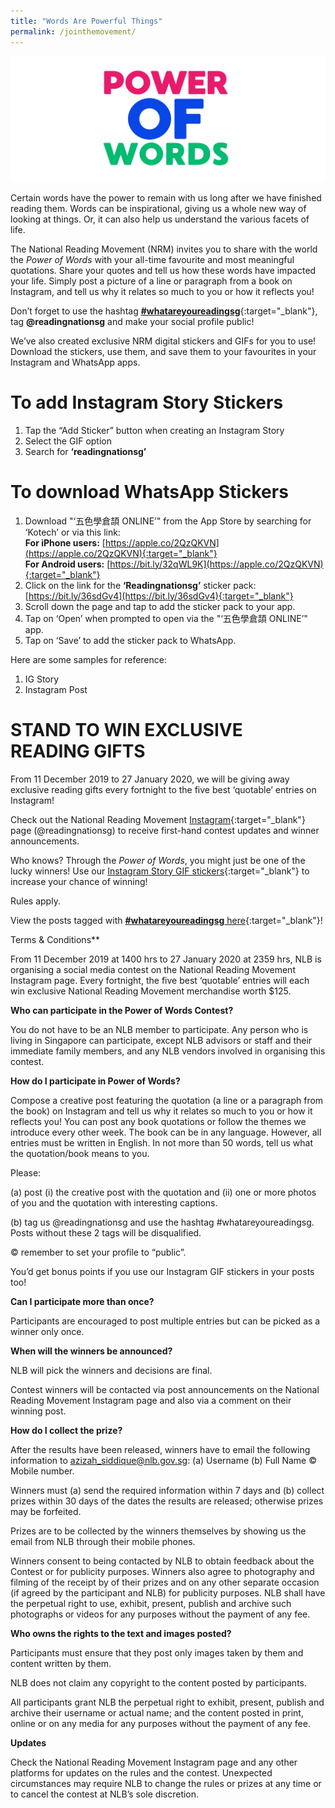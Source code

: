 ```yaml
---
title: "Words Are Powerful Things"
permalink: /jointhemovement/
---
```


![banner cmn](\images\pow.jpeg)

Certain words have the power to remain with us long after we have finished reading them. Words can be inspirational, giving us a whole new way of looking at things. Or, it can also help us understand the various facets of life.

 

The National Reading Movement (NRM) invites you to share with the world the *Power of Words* with your all-time favourite and most meaningful quotations. Share your quotes and tell us how these words have impacted your life. Simply post a picture of a line or paragraph from a book on Instagram, and tell us why it relates so much to you or how it reflects you!

Don’t forget to use the hashtag [**#whatareyoureadingsg**](https://www.instagram.com/explore/tags/whatareyoureadingsg/){:target="_blank"}, tag **@readingnationsg** and make your social profile public!

We’ve also created exclusive NRM digital stickers and GIFs for you to use! Download the stickers, use them, and save them to your favourites in your Instagram and WhatsApp apps.



# To add Instagram Story Stickers

1. Tap the “Add Sticker” button when creating an Instagram Story
2. Select the GIF option
3. Search for **‘readingnationsg’**

# To download WhatsApp Stickers

1. Download "‘五色學倉頡 ONLINE’" from the App Store by searching for ‘Kotech’ or via this link:
   <br> **For iPhone users:** [https://apple.co/2QzQKVN](https://apple.co/2QzQKVN){:target="_blank"}
   <br> **For Android users:** [https://bit.ly/32qWL9K](https://apple.co/2QzQKVN){:target="_blank"}
2. Click on the link for the **‘Readingnationsg’** sticker pack: [https://bit.ly/36sdGv4](https://bit.ly/36sdGv4){:target="_blank"}
3. Scroll down the page and tap to add the sticker pack to your app.
4. Tap on ‘Open’ when prompted to open via the "‘五色學倉頡 ONLINE’" app.
5. Tap on ‘Save’ to add the sticker pack to WhatsApp.

Here are some samples for reference:

1. IG Story
2. Instagram Post



# STAND TO WIN EXCLUSIVE READING GIFTS

From 11 December 2019 to 27 January 2020, we will be giving away exclusive reading gifts every fortnight to the five best ‘quotable’ entries on Instagram!

Check out the National Reading Movement [Instagram](http://staging.mandatecomms.sg/nlb/power-of-words/index.html){:target="_blank"} page (@readingnationsg) to receive first-hand contest updates and winner announcements.

Who knows? Through the *Power of Words*, you might just be one of the lucky winners! Use our [Instagram Story GIF stickers](http://www.nationalreadingmovement.sg/powero/#IGStory){:target="_blank"} to increase your chance of winning!

Rules apply.

View the posts tagged with [**#whatareyoureadingsg** here](https://www.instagram.com/explore/tags/whatareyoureadingsg/){:target="_blank"}!







Terms & Conditions**

From 11 December 2019 at 1400 hrs to 27 January 2020 at 2359 hrs, NLB is organising a social media contest on the National Reading Movement Instagram page. Every fortnight, the five best ‘quotable’ entries will each win exclusive National Reading Movement merchandise worth $125.

**Who can participate in the Power of Words Contest?**

You do not have to be an NLB member to participate. Any person who is living in Singapore can participate, except NLB advisors or staff and their immediate family members, and any NLB vendors involved in organising this contest.

**How do I participate in Power of Words?**

Compose a creative post featuring the quotation (a line or a paragraph from the book) on Instagram and tell us why it relates so much to you or how it reflects you! You can post any book quotations or follow the themes we introduce every other week. The book can be in any language. However, all entries must be written in English. In not more than 50 words, tell us what the quotation/book means to you.

Please:

(a) post (i) the creative post with the quotation and (ii) one or more photos of you and the quotation with interesting captions.

(b) tag us @readingnationsg and use the hashtag #whatareyoureadingsg. Posts without these 2 tags will be disqualified.

© remember to set your profile to “public”.

You’d get bonus points if you use our Instagram GIF stickers in your posts too!

**Can I participate more than once?**

Participants are encouraged to post multiple entries but can be picked as a winner only once.

**When will the winners be announced?**

NLB will pick the winners and decisions are final.

Contest winners will be contacted via post announcements on the National Reading Movement Instagram page and also via a comment on their winning post.

**How do I collect the prize?**

After the results have been released, winners have to email the following information to azizah_siddique@nlb.gov.sg: (a) Username (b) Full Name © Mobile number.

Winners must (a) send the required information within 7 days and (b) collect prizes within 30 days of the dates the results are released; otherwise prizes may be forfeited.

Prizes are to be collected by the winners themselves by showing us the email from NLB through their mobile phones.

Winners consent to being contacted by NLB to obtain feedback about the Contest or for publicity purposes. Winners also agree to photography and filming of the receipt by of their prizes and on any other separate occasion (if agreed by the participant and NLB) for publicity purposes. NLB shall have the perpetual right to use, exhibit, present, publish and archive such photographs or videos for any purposes without the payment of any fee.

**Who owns the rights to the text and images posted?**

Participants must ensure that they post only images taken by them and content written by them.

NLB does not claim any copyright to the content posted by participants.

All participants grant NLB the perpetual right to exhibit, present, publish and archive their username or actual name; and the content posted in print, online or on any media for any purposes without the payment of any fee.

**Updates**

Check the National Reading Movement Instagram page and any other platforms for updates on the rules and the contest. Unexpected circumstances may require NLB to change the rules or prizes at any time or to cancel the contest at NLB’s sole discretion.